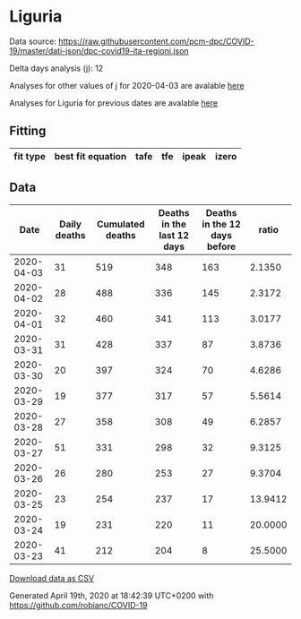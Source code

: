 # Liguria

Data source: https://raw.githubusercontent.com/pcm-dpc/COVID-19/master/dati-json/dpc-covid19-ita-regioni.json

Delta days analysis (j): 12

Analyses for other values of j for 2020-04-03 are avalable [here](../2020-04-03/README.md)

Analyses for Liguria for previous dates are avalable [here](../README.md)

## Fitting 
|fit type|best fit equation|tafe|tfe|ipeak|izero|
|-------|-----|--------|------|---|---|

## Data
|Date|Daily deaths|Cumulated deaths|Deaths in the last 12 days|Deaths in the 12 days before|ratio|
|----|----------|-----------|-------|--------------------|-----|
|2020-04-03|31|519|348|163|2.1350|
|2020-04-02|28|488|336|145|2.3172|
|2020-04-01|32|460|341|113|3.0177|
|2020-03-31|31|428|337|87|3.8736|
|2020-03-30|20|397|324|70|4.6286|
|2020-03-29|19|377|317|57|5.5614|
|2020-03-28|27|358|308|49|6.2857|
|2020-03-27|51|331|298|32|9.3125|
|2020-03-26|26|280|253|27|9.3704|
|2020-03-25|23|254|237|17|13.9412|
|2020-03-24|19|231|220|11|20.0000|
|2020-03-23|41|212|204|8|25.5000|

[Download data as CSV](COVID-19_liguria_j12_2020-04-03.csv)

Generated April 19th, 2020 at 18:42:39 UTC+0200 with https://github.com/robianc/COVID-19
